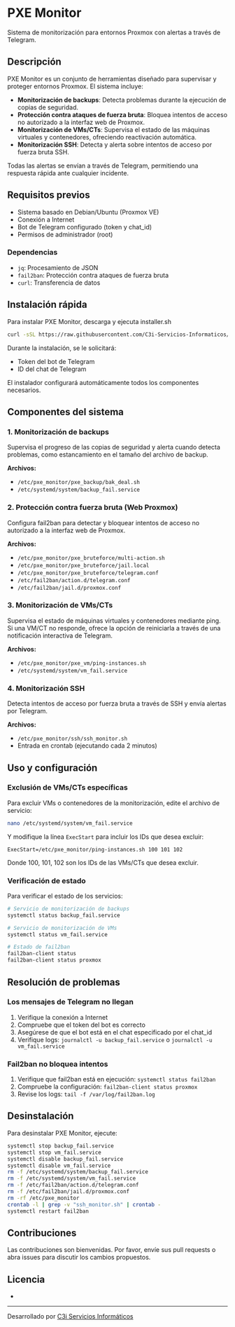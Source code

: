 # PXE Monitor

Sistema de monitorización para entornos Proxmox con alertas a través de Telegram.

## Descripción

PXE Monitor es un conjunto de herramientas diseñado para supervisar y proteger entornos Proxmox. El sistema incluye:

- **Monitorización de backups**: Detecta problemas durante la ejecución de copias de seguridad.
- **Protección contra ataques de fuerza bruta**: Bloquea intentos de acceso no autorizado a la interfaz web de Proxmox.
- **Monitorización de VMs/CTs**: Supervisa el estado de las máquinas virtuales y contenedores, ofreciendo reactivación automática.
- **Monitorización SSH**: Detecta y alerta sobre intentos de acceso por fuerza bruta SSH.

Todas las alertas se envían a través de Telegram, permitiendo una respuesta rápida ante cualquier incidente.

## Requisitos previos

- Sistema basado en Debian/Ubuntu (Proxmox VE)
- Conexión a Internet
- Bot de Telegram configurado (token y chat_id)
- Permisos de administrador (root)

### Dependencias

- `jq`: Procesamiento de JSON
- `fail2ban`: Protección contra ataques de fuerza bruta
- `curl`: Transferencia de datos

## Instalación rápida

Para instalar PXE Monitor, descarga y ejecuta installer.sh

```bash
curl -sSL https://raw.githubusercontent.com/C3i-Servicios-Informaticos/pxe_monitor/main/installer.sh -o installer.sh && chmod +x installer.sh && ./installer.sh
```

Durante la instalación, se le solicitará:
- Token del bot de Telegram
- ID del chat de Telegram

El instalador configurará automáticamente todos los componentes necesarios.

## Componentes del sistema

### 1. Monitorización de backups

Supervisa el progreso de las copias de seguridad y alerta cuando detecta problemas, como estancamiento en el tamaño del archivo de backup.

**Archivos:**
- `/etc/pxe_monitor/pxe_backup/bak_deal.sh`
- `/etc/systemd/system/backup_fail.service`

### 2. Protección contra fuerza bruta (Web Proxmox)

Configura fail2ban para detectar y bloquear intentos de acceso no autorizado a la interfaz web de Proxmox.

**Archivos:**
- `/etc/pxe_monitor/pxe_bruteforce/multi-action.sh`
- `/etc/pxe_monitor/pxe_bruteforce/jail.local`
- `/etc/pxe_monitor/pxe_bruteforce/telegram.conf`
- `/etc/fail2ban/action.d/telegram.conf`
- `/etc/fail2ban/jail.d/proxmox.conf`

### 3. Monitorización de VMs/CTs

Supervisa el estado de máquinas virtuales y contenedores mediante ping. Si una VM/CT no responde, ofrece la opción de reiniciarla a través de una notificación interactiva de Telegram.

**Archivos:**
- `/etc/pxe_monitor/pxe_vm/ping-instances.sh`
- `/etc/systemd/system/vm_fail.service`

### 4. Monitorización SSH

Detecta intentos de acceso por fuerza bruta a través de SSH y envía alertas por Telegram.

**Archivos:**
- `/etc/pxe_monitor/ssh/ssh_monitor.sh`
- Entrada en crontab (ejecutando cada 2 minutos)

## Uso y configuración

### Exclusión de VMs/CTs específicas

Para excluir VMs o contenedores de la monitorización, edite el archivo de servicio:

```bash
nano /etc/systemd/system/vm_fail.service
```

Y modifique la línea `ExecStart` para incluir los IDs que desea excluir:

```
ExecStart=/etc/pxe_monitor/ping-instances.sh 100 101 102
```

Donde 100, 101, 102 son los IDs de las VMs/CTs que desea excluir.

### Verificación de estado

Para verificar el estado de los servicios:

```bash
# Servicio de monitorización de backups
systemctl status backup_fail.service

# Servicio de monitorización de VMs
systemctl status vm_fail.service

# Estado de fail2ban
fail2ban-client status
fail2ban-client status proxmox
```

## Resolución de problemas

### Los mensajes de Telegram no llegan

1. Verifique la conexión a Internet
2. Compruebe que el token del bot es correcto
3. Asegúrese de que el bot está en el chat especificado por el chat_id
4. Verifique logs: `journalctl -u backup_fail.service` o `journalctl -u vm_fail.service`

### Fail2ban no bloquea intentos

1. Verifique que fail2ban está en ejecución: `systemctl status fail2ban`
2. Compruebe la configuración: `fail2ban-client status proxmox`
3. Revise los logs: `tail -f /var/log/fail2ban.log`

## Desinstalación

Para desinstalar PXE Monitor, ejecute:

```bash
systemctl stop backup_fail.service
systemctl stop vm_fail.service
systemctl disable backup_fail.service
systemctl disable vm_fail.service
rm -f /etc/systemd/system/backup_fail.service
rm -f /etc/systemd/system/vm_fail.service
rm -f /etc/fail2ban/action.d/telegram.conf
rm -f /etc/fail2ban/jail.d/proxmox.conf
rm -rf /etc/pxe_monitor
crontab -l | grep -v "ssh_monitor.sh" | crontab -
systemctl restart fail2ban
```

## Contribuciones

Las contribuciones son bienvenidas. Por favor, envíe sus pull requests o abra issues para discutir los cambios propuestos.

## Licencia

-

---

Desarrollado por [C3i Servicios Informáticos](https://github.com/C3i-Servicios-Informaticos)
